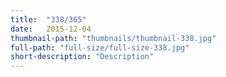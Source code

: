 ```yaml
---
title:  "338/365"
date:   2015-12-04
thumbnail-path: "thumbnails/thumbnail-338.jpg"
full-path: "full-size/full-size-338.jpg"
short-description: "Description"
---
```


